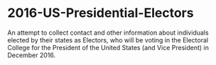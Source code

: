 # 2016-US-Presidential-Electors

An attempt to collect contact and other information about individuals elected by their states as Electors, who will be voting in the Electoral College for the President of the United States (and Vice President) in December 2016.